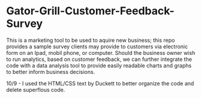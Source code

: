 # Gator-Grill-Customer-Feedback-Survey
This is a marketing tool to be used to aquire new business; this repo provides a sample survey clients may provide to customers via electronic form on an Ipad, mobil phone, or computer. Should the business owner wish to run analytics, based on customer feedback, we can further integrate the code with a data analysis tool to provide easily readable charts and graphs to better inform business decisions.

10/9 - I used the HTML/CSS text by Duckett to better organize the code and delete superflous code.
